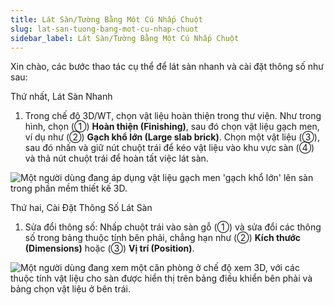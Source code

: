 ```yaml
---
title: Lát Sàn/Tường Bằng Một Cú Nhấp Chuột
slug: lat-san-tuong-bang-mot-cu-nhap-chuot
sidebar_label: Lát Sàn/Tường Bằng Một Cú Nhấp Chuột
---
```


Xin chào, các bước thao tác cụ thể để lát sàn nhanh và cài đặt thông số như sau:

Thứ nhất, Lát Sàn Nhanh

1. Trong chế độ 3D/WT, chọn vật liệu hoàn thiện trong thư viện. Như trong hình, chọn (①) **Hoàn thiện (Finishing)**, sau đó chọn vật liệu gạch men, ví dụ như (②) **Gạch khổ lớn (Large slab brick)**. Chọn một vật liệu (③), sau đó nhấn và giữ nút chuột trái để kéo vật liệu vào khu vực sàn (④) và thả nút chuột trái để hoàn tất việc lát sàn.

![Một người dùng đang áp dụng vật liệu gạch men 'gạch khổ lớn' lên sàn trong phần mềm thiết kế 3D.](https://storage.googleapis.com/jegavn_kb/images/6bbd37cf-c209-46c0-bfdb-5b533be65865.png)

Thứ hai, Cài Đặt Thông Số Lát Sàn

1. Sửa đổi thông số: Nhấp chuột trái vào sàn gỗ (①) và sửa đổi các thông số trong bảng thuộc tính bên phải, chẳng hạn như (②) **Kích thước (Dimensions)** hoặc (③) **Vị trí (Position)**.

![Một người dùng đang xem một căn phòng ở chế độ xem 3D, với các thuộc tính vật liệu cho sàn được hiển thị trên bảng điều khiển bên phải và bảng chọn vật liệu ở bên trái.](https://storage.googleapis.com/jegavn_kb/images/25a6e266-f897-44af-b784-5f92d8c48f20.png)